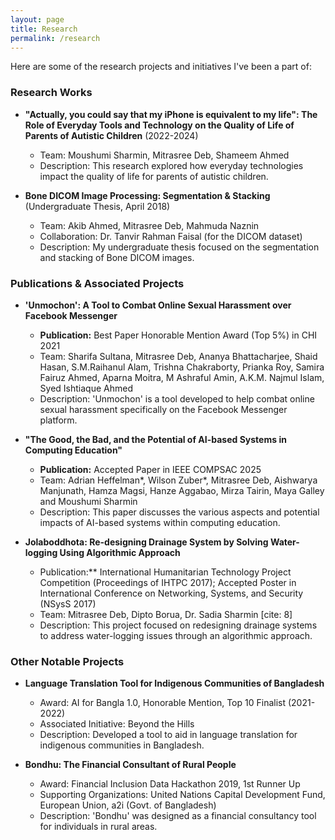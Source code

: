 ```yaml
---
layout: page
title: Research
permalink: /research
---
```


Here are some of the research projects and initiatives I've been a part of:

### Research Works

* **"Actually, you could say that my iPhone is equivalent to my life": The Role of Everyday Tools and Technology on the Quality of Life of Parents of Autistic Children** (2022-2024) 
    * Team: Moushumi Sharmin, Mitrasree Deb, Shameem Ahmed 
    * Description: This research explored how everyday technologies impact the quality of life for parents of autistic children.

* **Bone DICOM Image Processing: Segmentation & Stacking** (Undergraduate Thesis, April 2018) 
    * Team: Akib Ahmed, Mitrasree Deb, Mahmuda Naznin 
    * Collaboration: Dr. Tanvir Rahman Faisal (for the DICOM dataset) 
    * Description: My undergraduate thesis focused on the segmentation and stacking of Bone DICOM images.
    <!-- * *(later: Add link to the PDF under assets)* -->

### Publications & Associated Projects

* **'Unmochon': A Tool to Combat Online Sexual Harassment over Facebook Messenger** 
    * **Publication:** Best Paper Honorable Mention Award (Top 5%) in CHI 2021 
    * Team: Sharifa Sultana, Mitrasree Deb, Ananya Bhattacharjee, Shaid Hasan, S.M.Raihanul Alam, Trishna Chakraborty, Prianka Roy, Samira Fairuz Ahmed, Aparna Moitra, M Ashraful Amin, A.K.M. Najmul Islam, Syed Ishtiaque Ahmed 
    * Description: 'Unmochon' is a tool developed to help combat online sexual harassment specifically on the Facebook Messenger platform.
    <!-- * *(later: Add link to publication DOI, PDF under assets)* -->

* **"The Good, the Bad, and the Potential of AI-based Systems in Computing Education"** 
    * **Publication:** Accepted Paper in IEEE COMPSAC 2025 
    * Team: Adrian Heffelman*, Wilson Zuber*, Mitrasree Deb, Aishwarya Manjunath, Hamza Magsi, Hanze Aggabao, Mirza Tairin, Maya Galley and Moushumi Sharmin 
    * Description: This paper discusses the various aspects and potential impacts of AI-based systems within computing education.
    <!-- * *(later: Add link to the PDF under assets)* -->

* **Jolaboddhota: Re-designing Drainage System by Solving Water-logging Using Algorithmic Approach** 
    * Publication:** International Humanitarian Technology Project Competition (Proceedings of IHTPC 2017); Accepted Poster in International Conference on Networking, Systems, and Security (NSysS 2017) 
    * Team: Mitrasree Deb, Dipto Borua, Dr. Sadia Sharmin [cite: 8]
    * Description: This project focused on redesigning drainage systems to address water-logging issues through an algorithmic approach.
    <!-- * *(later: Add link to poster, demo, or video under assets)* -->

### Other Notable Projects

* **Language Translation Tool for Indigenous Communities of Bangladesh**
    * Award: AI for Bangla 1.0, Honorable Mention, Top 10 Finalist (2021-2022) 
    * Associated Initiative: Beyond the Hills 
    * Description: Developed a tool to aid in language translation for indigenous communities in Bangladesh.

* **Bondhu: The Financial Consultant of Rural People**
    * Award: Financial Inclusion Data Hackathon 2019, 1st Runner Up 
    * Supporting Organizations: United Nations Capital Development Fund, European Union, a2i (Govt. of Bangladesh) 
    * Description: 'Bondhu' was designed as a financial consultancy tool for individuals in rural areas.
    <!-- * *(later: Add link to demo or video)* -->